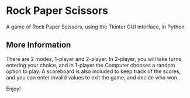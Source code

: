 # Rock Paper Scissors
A game of Rock Paper Scissors, using the Tkinter GUI interface, in Python
## More Information
There are 2 modes, 1-player and 2-player. In 2-player, you will take turns entering your choice, and in 1-player the Computer chooses a random option to play. A scoreboard is also included to keep track of the scores, and you can enter invalid values to exit the game, and decide who won.

Enjoy!
